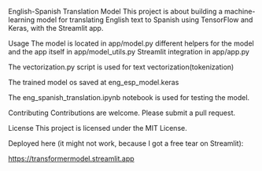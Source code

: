 English-Spanish Translation Model
This project is about building a machine-learning model for translating English text to Spanish using TensorFlow and Keras, with the Streamlit app.

Usage
The model is located in app/model.py
different helpers for the model and the app itself in app/model_utils.py
Streamlit integration in app/app.py

The vectorization.py script is used for text vectorization(tokenization)

The trained model os saved at eng_esp_model.keras

The eng_spanish_translation.ipynb notebook is used for testing the model.

Contributing
Contributions are welcome. Please submit a pull request.

License
This project is licensed under the MIT License.


Deployed here (it might not work, because I got a free tear on Streamlit):

https://transformermodel.streamlit.app

